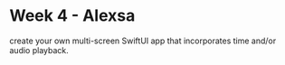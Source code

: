 # Week 4 - Alexsa
 create your own multi-screen SwiftUI app that incorporates time and/or audio playback.
